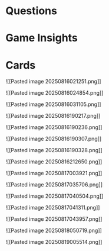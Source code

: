 # Questions

# Game Insights

# Cards
![[Pasted image 20250816021251.png]]

![[Pasted image 20250816024854.png]]

![[Pasted image 20250816031105.png]]

![[Pasted image 20250816190217.png]]

![[Pasted image 20250816190236.png]]

![[Pasted image 20250816190307.png]]

![[Pasted image 20250816190328.png]]

![[Pasted image 20250816212650.png]]

![[Pasted image 20250817003921.png]]

![[Pasted image 20250817035706.png]]

![[Pasted image 20250817040504.png]]

![[Pasted image 20250817041311.png]]

![[Pasted image 20250817043957.png]]

![[Pasted image 20250818050719.png]]

![[Pasted image 20250819005514.png]]

